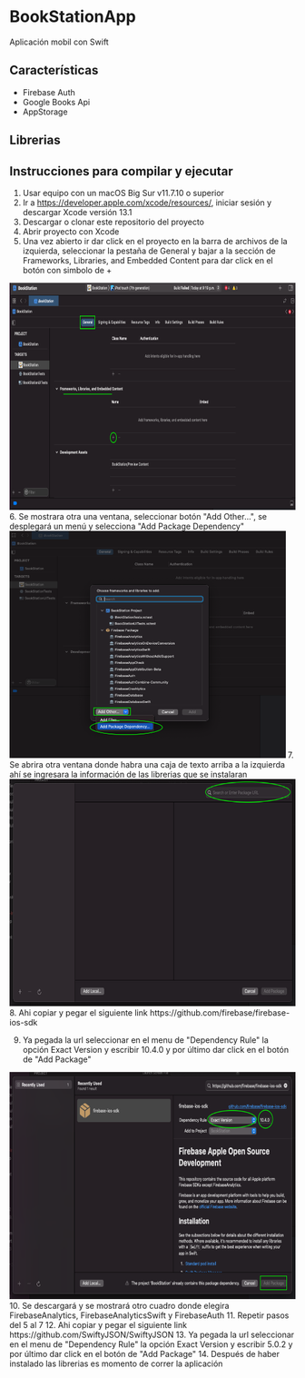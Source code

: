 # BookStationApp
 Aplicación mobil con Swift

## Características
- Firebase Auth
- Google Books Api
- AppStorage

## Librerias
## Instrucciones para compilar y ejecutar
1. Usar equipo con un macOS Big Sur v11.7.10 o superior
2. Ir a https://developer.apple.com/xcode/resources/, iniciar sesión y descargar Xcode versión 13.1
3. Descargar o clonar este repositorio del proyecto
4. Abrir proyecto con Xcode
5. Una vez abierto ir dar click en el proyecto en la barra de archivos de la izquierda, seleccionar la pestaña de General y bajar a la sección de Frameworks, Libraries, and Embedded Content para dar click en el botón con simbolo de + 
<img src="/assets/pic1.png" alt="drawing" height="400"/>  
6. Se mostrara otra una ventana, seleccionar botón "Add Other...", se desplegará un menú y selecciona "Add Package Dependency"
<img src="/assets/pic2.png" alt="drawing" height="400"/>  
7. Se abrira otra ventana donde habra una caja de texto arriba a la izquierda ahí se ingresara la información de las librerias que se instalaran
<img src="/assets/pic3.png" alt="drawing" height="400"/>
8. Ahi copiar y pegar el siguiente link https://github.com/firebase/firebase-ios-sdk

9. Ya pegada la url seleccionar en el menu de "Dependency Rule" la opción Exact Version y escribir 10.4.0 y por último dar click en el botón de "Add Package"
<img src="/assets/pic4.png" alt="drawing" height="400"/>
10. Se descargará y se mostrará otro cuadro donde elegira FirebaseAnalytics, FirebaseAnalyticsSwift y FirebaseAuth
11. Repetir pasos del 5 al 7
12. Ahi copiar y pegar el siguiente link https://github.com/SwiftyJSON/SwiftyJSON
13. Ya pegada la url seleccionar en el menu de "Dependency Rule" la opción Exact Version y escribir 5.0.2 y por último dar click en el botón de "Add Package"
14. Después de haber instalado las librerias es momento de correr la aplicación


